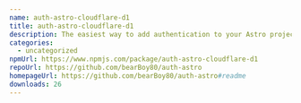```yaml
---
name: auth-astro-cloudflare-d1
title: auth-astro-cloudflare-d1
description: The easiest way to add authentication to your Astro project!
categories:
  - uncategorized
npmUrl: https://www.npmjs.com/package/auth-astro-cloudflare-d1
repoUrl: https://github.com/bearBoy80/auth-astro
homepageUrl: https://github.com/bearBoy80/auth-astro#readme
downloads: 26
---
```

